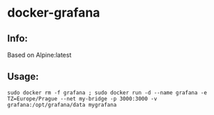 # docker-grafana

## Info:
Based on Alpine:latest

## Usage:
`sudo docker rm -f grafana ; sudo docker run -d --name grafana -e TZ=Europe/Prague --net my-bridge -p 3000:3000 -v grafana:/opt/grafana/data mygrafana`


